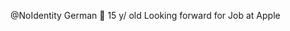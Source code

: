 @NoIdentity
German 🗿
15 y/ old
Looking forward for Job at Apple

<!---
NoIdentity2/NoIdentity2 is a ✨ special ✨ repository because its `README.md` (this file) appears on your GitHub profile.
You can click the Preview link to take a look at your changes.
--->

